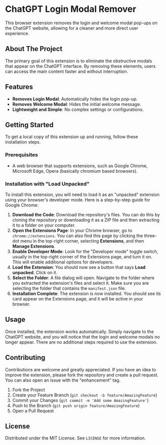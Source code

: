# ChatGPT Login Modal Remover

This browser extension removes the login and welcome modal pop-ups on the ChatGPT website, allowing for a cleaner and more direct user experience.

## About The Project

The primary goal of this extension is to eliminate the obstructive modals that appear on the ChatGPT interface. By removing these elements, users can access the main content faster and without interruption.

## Features

*   **Removes Login Modal**: Automatically hides the login pop-up.
*   **Removes Welcome Modal**: Hides the initial welcome message.
*   **Lightweight and Simple**: No complex settings or configurations.

## Getting Started

To get a local copy of this extension up and running, follow these installation steps.

### Prerequisites

*   A web browser that supports extensions, such as Google Chrome, Microsoft Edge, Opera (basically chromium based browsers).

### Installation with "Load Unpacked"

To install this extension, you will need to load it as an "unpacked" extension using your browser's developer mode. Here is a step-by-step guide for Google Chrome:

1.  **Download the Code**: Download the repository's files. You can do this by cloning the repository or downloading it as a ZIP file and then extracting it to a folder on your computer.
2.  **Open the Extensions Page**: In your Chrome browser, go to `chrome://extensions`. You can also find this page by clicking the three-dot menu in the top-right corner, selecting **Extensions**, and then **Manage Extensions**.
3.  **Enable Developer Mode**: Look for the "Developer mode" toggle switch, usually in the top-right corner of the Extensions page, and turn it on. This will enable additional options for developers.
4.  **Load the Extension**: You should now see a button that says **Load unpacked**. Click on it.
5.  **Select the Folder**: A file dialog will open. Navigate to the folder where you extracted the extension's files and select it. Make sure you are selecting the folder that contains the `manifest.json` file.
6.  **Installation Complete**: The extension is now installed. You should see its card appear on the Extensions page, and it will be active in your browser.

## Usage

Once installed, the extension works automatically. Simply navigate to the ChatGPT website, and you will notice that the login and welcome modals no longer appear. There are no additional steps required to use the extension.

## Contributing

Contributions are welcome and greatly appreciated. If you have an idea to improve the extension, please fork the repository and create a pull request. You can also open an issue with the "enhancement" tag.

1.  Fork the Project
2.  Create your Feature Branch (`git checkout -b feature/AmazingFeature`)
3.  Commit your Changes (`git commit -m 'Add some AmazingFeature'`)
4.  Push to the Branch (`git push origin feature/AmazingFeature`)
5.  Open a Pull Request

## License

Distributed under the MIT License. See `LICENSE` for more information.